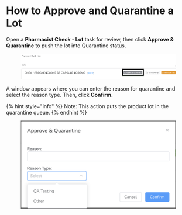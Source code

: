# How to Approve and Quarantine a Lot

Open a **Pharmacist Check - Lot** task for review, then click **Approve & Quarantine** to push the lot into Quarantine status.

<figure><img src="../../.gitbook/assets/image (87).png" alt=""><figcaption></figcaption></figure>

A window appears where you can enter the reason for quarantine and select the reason type. Then, click **Confirm.**



{% hint style="info" %}
Note: This action puts the product lot in the quarantine queue.
{% endhint %}

<figure><img src="../../.gitbook/assets/image (88).png" alt="" width="563"><figcaption></figcaption></figure>

